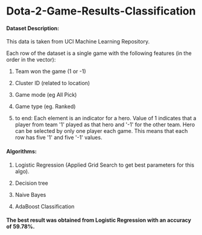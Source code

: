 # Dota-2-Game-Results-Classification

#### Dataset Description:

This data is taken from UCI Machine Learning Repository.

Each row of the dataset is a single game with the following features (in the order in the vector):

1. Team won the game (1 or -1)

2. Cluster ID (related to location)

3. Game mode (eg All Pick)

4. Game type (eg. Ranked)

5. to end: Each element is an indicator for a hero. Value of 1 indicates that a player from team '1' played as that hero and '-1' for the other team. Hero can be selected by only one player each game. This means that each row has five '1' and five '-1' values.

#### Algorithms:

1. Logistic Regression (Applied Grid Search to get best parameters for this algo).

2. Decision tree

3. Naive Bayes

4. AdaBoost Classification

#### The best result was obtained from Logistic Regression with an accuracy of 59.78%.
